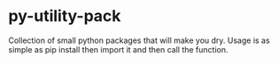 # py-utility-pack
Collection of small python packages that will make you dry. Usage is as simple as pip install then import it and then call the function.
